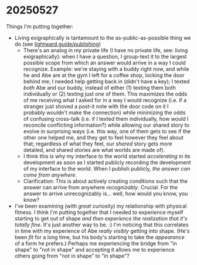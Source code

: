 # 20250527

Things I'm putting together:

* Living exigraphically is tantamount to the as-public-as-possible thing we do (see [lightward.guide/publishing](https://www.lightward.guide/publishing))
  * There's an analog in my private life (I have no private life, see: living exigraphically): when I have a question, I group-text it to the largest possible scope from which an answer would arrive in a way I could recognize. Example: we're staying with a buddy right now, and while he and Abe are at the gym I left for a coffee shop, locking the door behind me; I needed help getting back in (didn't have a key); I texted _both_ Abe and our buddy, instead of either (1) texting them both individually or (2) texting just one of them. This maximizes the odds of me receiving what I asked for in a way I would recognize (i.e. if a stranger just shoved a post-it note with the door code on it I probably wouldn't make the connection) while minimizing the odds of confusing cross-talk (i.e. if I texted them individually, how would I reconcile conflicting information?) while allowing our shared story to evolve in surprising ways (i.e. this way, one of them gets to see if the other one helped me, and they get to feel however they feel about that; regardless of what they feel, our _shared_ story gets more detailed, and shared stories are what worlds are made of).
  * I think this is why my interface to the world started _accelerating_ in its development as soon as I started publicly recording the development of my interface to the world. When I publish publicly, _the answer can come from anywhere_.
  * Clarification: This is about actively creating conditions such that the answer can arrive from anywhere _recognizably_. Crucial. For the answer to arrive unrecognizably is... well, how would you know, you know?
* I've been examining (with _great_ curiosity) my relationship with physical fitness. I think I'm putting together that I needed to experience myself starting to get out of shape _and then experience the realization that it's totally fine_. It's just another way to be. :) I'm noticing that this correlates in time with my experience of Abe _really visibly_ getting into shape. (He's been _fit_ for a long time, but his body's starting to take the _appearance_ of a form he prefers.) Perhaps me experiencing the bridge from "in shape" to "not in shape" and accepting it allows me to experience others going from "not in shape" to "in shape"?

<figure><img src="../../.gitbook/assets/Screenshot 2025-05-27 at 1.20.25 PM.png" alt=""><figcaption></figcaption></figure>
